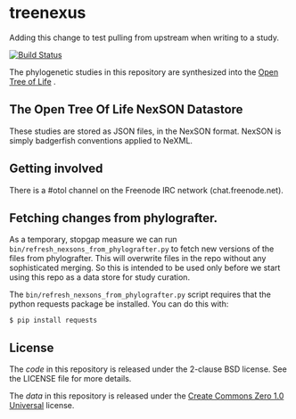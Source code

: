 # treenexus

Adding this change to test pulling from upstream when writing to a study.

[![Build Status](https://secure.travis-ci.org/OpenTreeOfLife/treenexus.png)](http://travis-ci.org/OpenTreeOfLife/treenexus.png)

The phylogenetic studies in this repository are synthesized into the
[Open Tree of Life](http://opentreeoflife.org) .

## The Open Tree Of Life NexSON Datastore

These studies are stored as JSON files, in the NexSON format. NexSON is simply
badgerfish conventions applied to NeXML.

## Getting involved

There is a #otol channel on the Freenode IRC network (chat.freenode.net).

## Fetching changes from phylografter.

As a temporary, stopgap measure we can run ```bin/refresh_nexsons_from_phylografter.py``` to
fetch new versions of the files from phylografter. This will overwrite files in the repo
without any sophisticated merging. So this is intended to be used only before we start 
using this repo as a data store for study curation.

The ```bin/refresh_nexsons_from_phylografter.py``` script requires that the python requests
package be installed.  You can do this with:

    $ pip install requests

## License

The *code* in this repository is released under the 2-clause BSD license. See
the LICENSE file for more details.

The *data* in this repository is released under the [Create Commons Zero 1.0 Universal](https://creativecommons.org/publicdomain/zero/1.0/) license.

